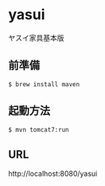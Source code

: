 # yasui
ヤスイ家具基本版

## 前準備

```bash:macの場合
$ brew install maven
```

## 起動方法

```bash
$ mvn tomcat7:run
```
## URL

http://localhost:8080/yasui